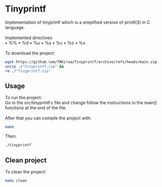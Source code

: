 # Tinyprintf
Implementation of tinyprintf which is a simplified version of printf(3) in C language.\
\
Implemented directives:\
• %% • %d • %u • %s • %c • %o • %x
\
\
To download the project:
```bash
wget https://github.com/TRKirua/Tinyprintf/archive/refs/heads/main.zip -O "Tinyprintf.zip" &&
unzip ./"Tinyprintf.zip" &&
rm ./"Tinyprintf.zip"
```

## Usage
To run the project:\
Go in the src/tinyprintf.c file and change follow the instructions in the main() functions at the end of the file.\
\
After that you can compile the project with:
```bash
make
```
Then:
```bash
./tinyprintf
```

## Clean project
To clean the project:
```bash
make clean
```
